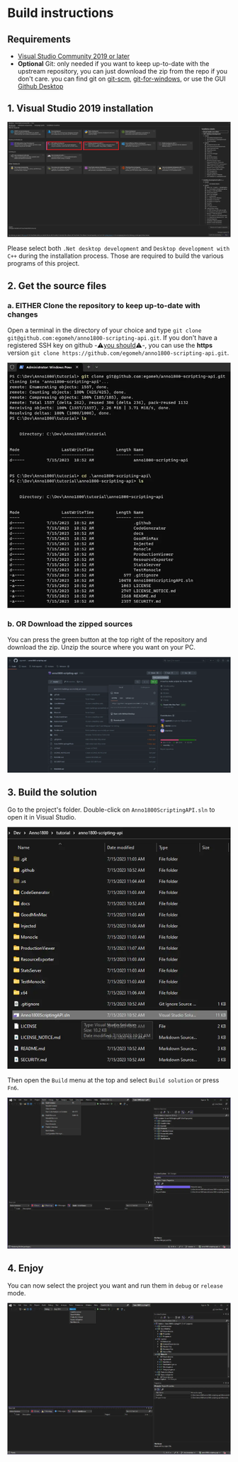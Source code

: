 # Build instructions

## Requirements

- [Visual Studio Community 2019 or later](https://visualstudio.microsoft.com/vs/community/)
- **Optional** Git: only needed if you want to keep up-to-date with the upstream repository, you can just download the zip from the repo if you don't care. you can find git on [git-scm](https://git-scm.com/download/win/), [git-for-windows](https://gitforwindows.org/), or use the GUI [Github Desktop](https://desktop.github.com/)

## 1. Visual Studio 2019 installation

![Visual Studio Installation](images/building_instructions_00_visual_studio.webp)

Please select both `.Net desktop development` and `Desktop development with C++` during the installation process. Those are required to build the various programs of this project.

## 2. Get the source files

### a. EITHER Clone the repository to keep up-to-date with changes

Open a terminal in the directory of your choice and type `git clone git@github.com:egomeh/anno1800-scripting-api.git`. If you don't have a registered SSH key on github -:warning:[you should](https://docs.github.com/en/authentication/connecting-to-github-with-ssh/generating-a-new-ssh-key-and-adding-it-to-the-ssh-agent):warning:-, you can use the **https** version `git clone https://github.com/egomeh/anno1800-scripting-api.git`.

![Clone git repository](images/building_instructions_01a_git_clone.webp)

### b. OR Download the zipped sources

You can press the green button at the top right of the repository and download the zip. Unzip the source where you want on your PC.

![Download zipped repository](images/building_instructions_01b_git_clone.webp)

## 3. Build the solution

Go to the project's folder. Double-click on `Anno1800ScriptingAPI.sln` to open it in Visual Studio.

![Open the solution](images/building_instructions_02_open_solution.webp)

Then open the `Build` menu at the top and select `Build solution` or press `Fn6`.

![Build the solution](images/building_instructions_03_build_solution.webp)

## 4. Enjoy

You can now select the project you want and run them in `debug` or `release` mode.

![Run the program](images/building_instructions_04_run_program.webp)
